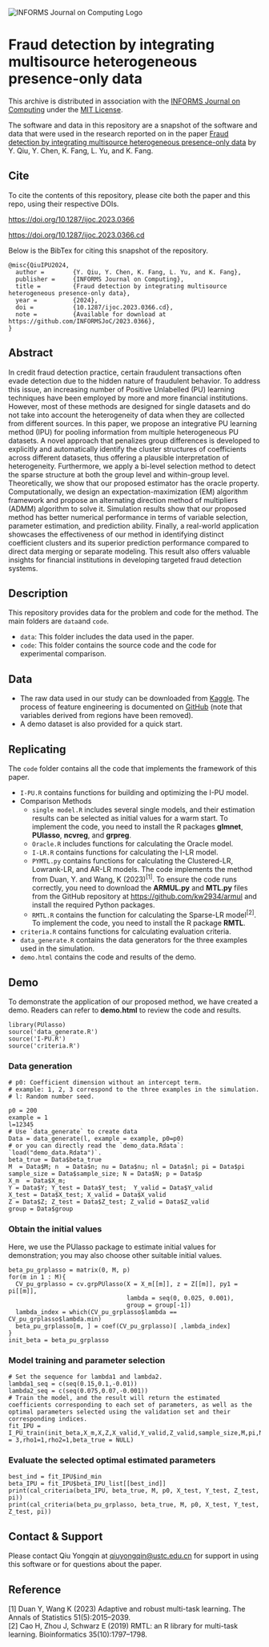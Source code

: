 ![INFORMS Journal on Computing Logo](https://INFORMSJoC.github.io/logos/INFORMS_Journal_on_Computing_Header.jpg)

# Fraud detection by integrating multisource heterogeneous presence-only data

This archive is distributed in association with the [INFORMS Journal on Computing](https://pubsonline.informs.org/journal/ijoc) under the [MIT License](LICENSE.txt).

The software and data in this repository are a snapshot of the software and data that were used in the research reported on in the paper [Fraud detection by integrating multisource heterogeneous presence-only data](https://doi.org/10.1287/ijoc.2023.0366) by Y. Qiu, Y. Chen, K. Fang, L. Yu, and K. Fang.

## Cite

To cite the contents of this repository, please cite both the paper and this repo, using their respective DOIs.

https://doi.org/10.1287/ijoc.2023.0366

https://doi.org/10.1287/ijoc.2023.0366.cd

Below is the BibTex for citing this snapshot of the repository.

```
@misc{QiuIPU2024,
  author =        {Y. Qiu, Y. Chen, K. Fang, L. Yu, and K. Fang},
  publisher =     {INFORMS Journal on Computing},
  title =         {Fraud detection by integrating multisource heterogeneous presence-only data},
  year =          {2024},
  doi =           {10.1287/ijoc.2023.0366.cd},
  note =          {Available for download at https://github.com/INFORMSJoC/2023.0366},
} 
```

## Abstract

In credit fraud detection practice, certain fraudulent transactions often evade detection due to the hidden nature of fraudulent behavior. To address this issue, an increasing number of Positive Unlabelled (PU) learning techniques have been employed by more and more financial institutions. However, most of these methods are designed for single datasets and do not take into account the heterogeneity of data when they are collected from different sources. In this paper, we propose an integrative PU learning method (IPU) for pooling information from multiple heterogeneous PU datasets. A novel approach that penalizes group differences is developed to explicitly and automatically identify the cluster structures of coefficients across different datasets, thus offering a plausible interpretation of heterogeneity. Furthermore, we apply a bi-level selection method to detect the sparse structure at both the group level and within-group level. Theoretically, we show that our proposed estimator has the oracle property. Computationally, we design an expectation-maximization (EM) algorithm framework and propose an alternating direction method of multipliers (ADMM) algorithm to solve it. Simulation results show that our proposed method has better numerical performance in terms of variable selection, parameter estimation, and prediction ability. Finally, a real-world application showcases the effectiveness of our method in identifying distinct coefficient clusters and its superior prediction performance compared to direct data merging or separate modeling. This result also offers valuable insights for financial institutions in developing targeted fraud detection systems.  

## Description

This repository provides data for the problem and code for the method. The main folders are `data`and `code`.

- `data`: This folder includes the data used in the paper.
- `code`: This folder contains the source code and the code for experimental comparison.

## Data

- The raw data used in our study can be downloaded from [Kaggle](https://www.kaggle.com/competitions/ieee-fraud-detection/data). The process of feature engineering is documented on [GitHub](https://github.com/xiaoluoyfy/IEEE-CIS-Fraud-Detection/) (note that variables derived from regions have been removed). 
- A demo dataset is also provided for a quick start.

## Replicating

The `code` folder contains all the code that implements the framework of this paper. 

* `I-PU.R` contains functions for building and optimizing the I-PU model.
* Comparison Methods
  - `single model.R` includes several single models, and their estimation results can be selected as initial values for a warm start. To implement the code, you need to install the R packages **glmnet**, **PUlasso**, **ncvreg**, and **grpreg**.
  - `Oracle.R` includes functions for calculating the Oracle model.
  - `I-LR.R` contains functions for calculating the I-LR model.
  - `PYMTL.py` contains functions for calculating the Clustered-LR, Lowrank-LR, and AR-LR models. The code implements the method from Duan, Y. and Wang, K (2023)<sup>[1]</sup>. To ensure the code runs correctly, you need to download the **ARMUL.py** and **MTL.py** files from the GitHub repository at https://github.com/kw2934/armul and install the required Python packages.
  - `RMTL.R` contains the function for calculating the Sparse-LR model<sup>[2]</sup>. To implement the code, you need to install the R package **RMTL**.
* `criteria.R` contains functions for calculating evaluation criteria.
* `data_generate.R` contains the data generators for the three examples used in the simulation.
* `demo.html` contains the code and results of the demo.

## Demo 

To demonstrate the application of our proposed method, we have created a demo. Readers can refer to **demo.html** to review the code and results.

```{r message=FALSE}
library(PUlasso)
source('data_generate.R')
source('I-PU.R')
source('criteria.R')
```

### Data generation

```{r}
# p0: Coefficient dimension without an intercept term.
# example: 1, 2, 3 correspond to the three examples in the simulation.
# l: Random number seed.

p0 = 200
example = 1
l=12345
# Use `data_generate` to create data
Data = data_generate(l, example = example, p0=p0)
# or you can directly read the `demo_data.Rdata`: `load("demo_data.Rdata")`.
beta_true = Data$beta_true
M  = Data$M; n  = Data$n; nu = Data$nu; nl = Data$nl; pi = Data$pi
sample_size = Data$sample_size; N = Data$N; p = Data$p
X_m  = Data$X_m; 
Y = Data$Y; Y_test = Data$Y_test;  Y_valid = Data$Y_valid
X_test = Data$X_test; X_valid = Data$X_valid
Z = Data$Z; Z_test = Data$Z_test; Z_valid = Data$Z_valid
group = Data$group
```

### Obtain the initial values

Here, we use the PUlasso package to estimate initial values for demonstration; you may also choose other suitable initial values.

```{r warning=FALSE}
beta_pu_grplasso = matrix(0, M, p)
for(m in 1 : M){
  CV_pu_grplasso = cv.grpPUlasso(X = X_m[[m]], z = Z[[m]], py1 = pi[[m]], 
                                 lambda = seq(0, 0.025, 0.001),
                                 group = group[-1])
  lambda_index = which(CV_pu_grplasso$lambda == CV_pu_grplasso$lambda.min)
  beta_pu_grplasso[m, ] = coef(CV_pu_grplasso)[ ,lambda_index]
}
init_beta = beta_pu_grplasso
```

### Model training and parameter selection

```{r}
# Set the sequence for lambda1 and lambda2.
lambda1_seq = c(seq(0.15,0.1,-0.01))
lambda2_seq = c(seq(0.075,0.07,-0.001))
# Train the model, and the result will return the estimated coefficients corresponding to each set of parameters, as well as the optimal parameters selected using the validation set and their corresponding indices.
fit_IPU = I_PU_train(init_beta,X_m,X,Z,X_valid,Y_valid,Z_valid,sample_size,M,pi,N,p,group,lambda1_seq,lambda2_seq,loop=50,a = 3,rho1=1,rho2=1,beta_true = NULL)

```

### Evaluate the selected optimal estimated parameters

```{r}
best_ind = fit_IPU$ind_min
beta_IPU = fit_IPU$beta_IPU_list[[best_ind]]
print(cal_criteria(beta_IPU, beta_true, M, p0, X_test, Y_test, Z_test, pi))
print(cal_criteria(beta_pu_grplasso, beta_true, M, p0, X_test, Y_test, Z_test, pi))
```

## Contact & Support

Please contact Qiu Yongqin at qiuyongqin@ustc.edu.cn for support in using this software or for questions about the paper.

## Reference

[1] Duan Y, Wang K (2023) Adaptive and robust multi-task learning. The Annals of Statistics 51(5):2015–2039.  
[2] Cao H, Zhou J, Schwarz E (2019) RMTL: an R library for multi-task learning. Bioinformatics 35(10):1797–1798.  
